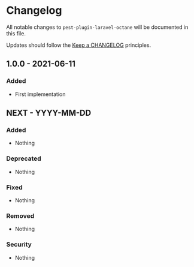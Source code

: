 # Changelog

All notable changes to `pest-plugin-laravel-octane` will be documented in this file.

Updates should follow the [Keep a CHANGELOG](http://keepachangelog.com/) principles.

## 1.0.0 - 2021-06-11

### Added
- First implementation


## NEXT - YYYY-MM-DD

### Added
- Nothing

### Deprecated
- Nothing

### Fixed
- Nothing

### Removed
- Nothing

### Security
- Nothing
